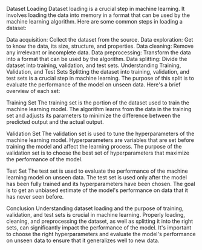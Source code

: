 Dataset Loading
Dataset loading is a crucial step in machine learning. It involves loading the data into memory in a format that can be used by the machine learning algorithm. Here are some common steps in loading a dataset:

Data acquisition: Collect the dataset from the source.
Data exploration: Get to know the data, its size, structure, and properties.
Data cleaning: Remove any irrelevant or incomplete data.
Data preprocessing: Transform the data into a format that can be used by the algorithm.
Data splitting: Divide the dataset into training, validation, and test sets.
Understanding Training, Validation, and Test Sets
Splitting the dataset into training, validation, and test sets is a crucial step in machine learning. The purpose of this split is to evaluate the performance of the model on unseen data. Here's a brief overview of each set:

Training Set
The training set is the portion of the dataset used to train the machine learning model. The algorithm learns from the data in the training set and adjusts its parameters to minimize the difference between the predicted output and the actual output.

Validation Set
The validation set is used to tune the hyperparameters of the machine learning model. Hyperparameters are variables that are set before training the model and affect the learning process. The purpose of the validation set is to choose the best set of hyperparameters that maximize the performance of the model.

Test Set
The test set is used to evaluate the performance of the machine learning model on unseen data. The test set is used only after the model has been fully trained and its hyperparameters have been chosen. The goal is to get an unbiased estimate of the model's performance on data that it has never seen before.

Conclusion
Understanding dataset loading and the purpose of training, validation, and test sets is crucial in machine learning. Properly loading, cleaning, and preprocessing the dataset, as well as splitting it into the right sets, can significantly impact the performance of the model. It's important to choose the right hyperparameters and evaluate the model's performance on unseen data to ensure that it generalizes well to new data.